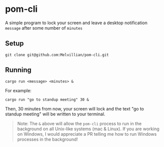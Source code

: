 # pom-cli

A simple program to lock your screen and leave a desktop notification `message` after some number of `minutes`

## Setup

`git clone git@github.com:Melvillian/pom-cli.git`

## Running

`cargo run <message> <minutes> &`

For example:

`cargo run "go to standup meeting" 30 &`

Then, 30 minutes from now, your screen will lock and the text "go to standup meeting" will be written to your terminal.


> Note: The `&` above will allow the `pom-cli` process to run in the background on all Unix-like systems (mac & Linux). If you are working on Windows, I would appreciate a PR telling me how to run Windows processes in the background!



